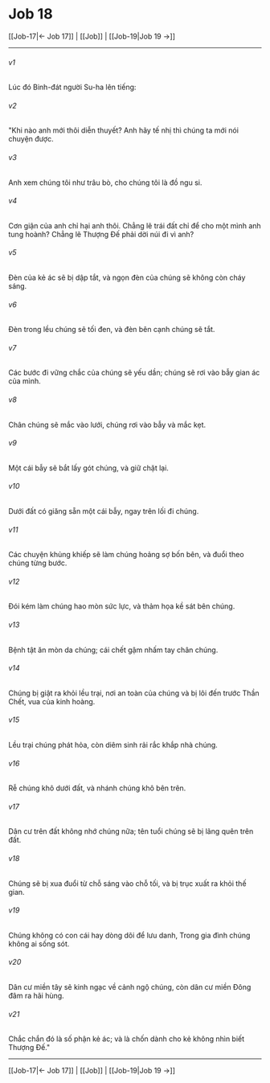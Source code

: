 # Job 18

[[Job-17|← Job 17]] | [[Job]] | [[Job-19|Job 19 →]]
***



###### v1 
Lúc đó Binh-đát người Su-ha lên tiếng: 

###### v2 
"Khi nào anh mới thôi diễn thuyết? Anh hãy tế nhị thì chúng ta mới nói chuyện được. 

###### v3 
Anh xem chúng tôi như trâu bò, cho chúng tôi là đồ ngu si. 

###### v4 
Cơn giận của anh chỉ hại anh thôi. Chẳng lẽ trái đất chỉ để cho một mình anh tung hoành? Chẳng lẽ Thượng Đế phải dời núi đi vì anh? 

###### v5 
Đèn của kẻ ác sẽ bị dập tắt, và ngọn đèn của chúng sẽ không còn cháy sáng. 

###### v6 
Đèn trong lều chúng sẽ tối đen, và đèn bên cạnh chúng sẽ tắt. 

###### v7 
Các bước đi vững chắc của chúng sẽ yếu dần; chúng sẽ rơi vào bẫy gian ác của mình. 

###### v8 
Chân chúng sẽ mắc vào lưới, chúng rơi vào bẫy và mắc kẹt. 

###### v9 
Một cái bẫy sẽ bắt lấy gót chúng, và giữ chặt lại. 

###### v10 
Dưới đất có giăng sẵn một cái bẫy, ngay trên lối đi chúng. 

###### v11 
Các chuyện khủng khiếp sẽ làm chúng hoảng sợ bốn bên, và đuổi theo chúng từng bước. 

###### v12 
Đói kém làm chúng hao mòn sức lực, và thảm họa kề sát bên chúng. 

###### v13 
Bệnh tật ăn mòn da chúng; cái chết gậm nhấm tay chân chúng. 

###### v14 
Chúng bị giật ra khỏi lều trại, nơi an toàn của chúng và bị lôi đến trước Thần Chết, vua của kinh hoàng. 

###### v15 
Lều trại chúng phát hỏa, còn diêm sinh rải rắc khắp nhà chúng. 

###### v16 
Rễ chúng khô dưới đất, và nhánh chúng khô bên trên. 

###### v17 
Dân cư trên đất không nhớ chúng nữa; tên tuổi chúng sẽ bị lãng quên trên đất. 

###### v18 
Chúng sẽ bị xua đuổi từ chỗ sáng vào chỗ tối, và bị trục xuất ra khỏi thế gian. 

###### v19 
Chúng không có con cái hay dòng dõi để lưu danh, Trong gia đình chúng không ai sống sót. 

###### v20 
Dân cư miền tây sẽ kinh ngạc về cảnh ngộ chúng, còn dân cư miền Đông đâm ra hãi hùng. 

###### v21 
Chắc chắn đó là số phận kẻ ác; và là chốn dành cho kẻ không nhìn biết Thượng Đế."

***
[[Job-17|← Job 17]] | [[Job]] | [[Job-19|Job 19 →]]
